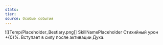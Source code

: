 ```yaml
---
stats: 
tier: 
source: Особые события
---
```

![[Temp/Placeholder_Bestiary.png]]
SkillNamePlaceholder
Стихийный урон +{0}%. Вступает в силу после активации Духа.
